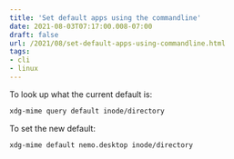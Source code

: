 ```yaml
---
title: 'Set default apps using the commandline'
date: 2021-08-03T07:17:00.008-07:00
draft: false
url: /2021/08/set-default-apps-using-commandline.html
tags: 
- cli
- linux
---
```


To look up what the current default is:

```bash
xdg-mime query default inode/directory
```

To set the new default:

```bash
xdg-mime default nemo.desktop inode/directory
```
